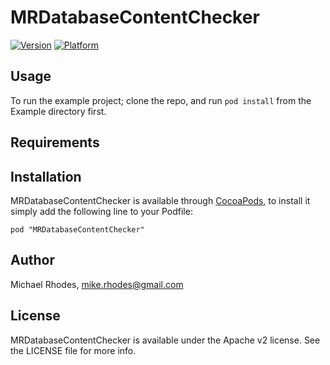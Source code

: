 # MRDatabaseContentChecker

[![Version](http://cocoapod-badges.herokuapp.com/v/MRDatabaseContentChecker/badge.png)](http://cocoadocs.org/docsets/MRDatabaseContentChecker)
[![Platform](http://cocoapod-badges.herokuapp.com/p/MRDatabaseContentChecker/badge.png)](http://cocoadocs.org/docsets/MRDatabaseContentChecker)

## Usage

To run the example project; clone the repo, and run `pod install` from the Example directory first.

## Requirements

## Installation

MRDatabaseContentChecker is available through [CocoaPods](http://cocoapods.org), to install
it simply add the following line to your Podfile:

    pod "MRDatabaseContentChecker"

## Author

Michael Rhodes, mike.rhodes@gmail.com

## License

MRDatabaseContentChecker is available under the Apache v2 license. See the LICENSE file for more info.

